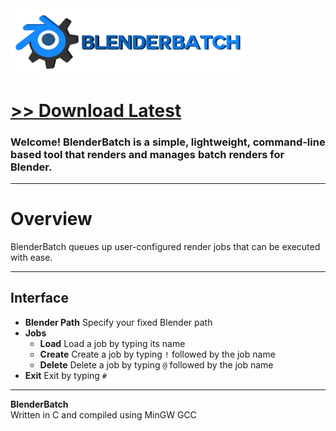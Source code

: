 <img src="assets/images/banner.png" style="width: 75%;">

# [<b>>> Download Latest</b>](https://github.com/o7q/BlenderBatch/releases/download/v1.0.2.0/BlenderBatch.exe)
### Welcome! BlenderBatch is a simple, lightweight,  command-line based tool that renders and manages batch renders for Blender.

---

# Overview
BlenderBatch queues up user-configured render jobs that can be executed with ease.

---

## **Interface**
- **Blender Path** Specify your fixed Blender path
- **Jobs**
    - **Load** Load a job by typing its name
    - **Create** Create a job by typing `!` followed by the job name
    - **Delete** Delete a job by typing `@` followed by the job name
- **Exit** Exit by typing `#`

---

**BlenderBatch** \
Written in C and compiled using MinGW GCC